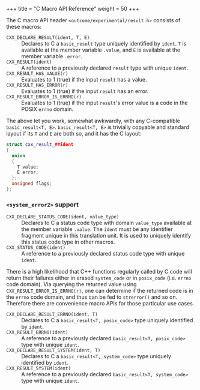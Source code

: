 +++
title = "C Macro API Reference"
weight = 50
+++

The C macro API header `<outcome/experimental/result.h>` consists of these macros:

<dl>
<dt><code>CXX_DECLARE_RESULT(ident, T, E)</code>
<dd>Declares to C a <code>basic_result<T, E></code> type uniquely
identified by <code>ident</code>. <code>T</code> is available at the
member variable <code>.value</code>, and <code>E</code> is available
at the member variable <code>.error</code>.

<dt><code>CXX_RESULT(ident)</code>
<dd>A reference to a previously declared <code>result</code> type with
unique <code>ident</code>.

<dt><code>CXX_RESULT_HAS_VALUE(r)</code>
<dd>Evaluates to 1 (true) if the input <code>result</code> has a value.

<dt><code>CXX_RESULT_HAS_ERROR(r)</code>
<dd>Evaluates to 1 (true) if the input <code>result</code> has an error.

<dt><code>CXX_RESULT_ERROR_IS_ERRNO(r)</code>
<dd>Evaluates to 1 (true) if the input <code>result</code>'s error value
is a code in the POSIX <code>errno</code> domain.
</dl>

The above let you work, somewhat awkwardly, with any C-compatible
`basic_result<T, E>`. `basic_result<T, E>` is trivially copyable and
standard layout if its `T` and `E` are both so, and it has the C layout:

```c++
struct cxx_result_##ident
{
  union
  {
    T value;
    E error;
  };
  unsigned flags;
};
```

### `<system_error2>` support

<dl>
<dt><code>CXX_DECLARE_STATUS_CODE(ident, value_type)</code>
<dd>Declares to C a status code type with domain <code>value_type</code>
available at the member variable <code>.value</code>. The <code>ident</code>
must be any identifier fragment unique in this translation unit. It is
used to uniquely identify this status code type in other macros.

<dt><code>CXX_STATUS_CODE(ident)</code>
<dd>A reference to a previously declared status code type with unique
<code>ident</code>.
</dl>

There is a high likelihood that C++ functions regularly called by C
code will return their failures either in erased `system_code`
or in `posix_code` (i.e. `errno` code domain). Via querying the
returned value using `CXX_RESULT_ERROR_IS_ERRNO(r)`, one can determine
if the returned code is in the `errno` code domain, and thus can be
fed to `strerror()` and so on. Therefore there are
convenience macro APIs for those particular use cases.

<dl>
<dt><code>CXX_DECLARE_RESULT_ERRNO(ident, T)</code>
<dd>Declares to C a <code>basic_result&lt;T, posix_code&gt;</code>
type uniquely identified by <code>ident</code>.

<dt><code>CXX_RESULT_ERRNO(ident)</code>
<dd>A reference to a previously declared <code>basic_result&lt;T, posix_code&gt;</code>
type with unique <code>ident</code>.

<dt><code>CXX_DECLARE_RESULT_SYSTEM(ident, T)</code>
<dd>Declares to C a <code>basic_result&lt;T, system_code&gt;</code>
type uniquely identified by <code>ident</code>.

<dt><code>CXX_RESULT_SYSTEM(ident)</code>
<dd>A reference to a previously declared <code>basic_result&lt;T, system_code&gt;</code>
type with unique <code>ident</code>.
</dl>
